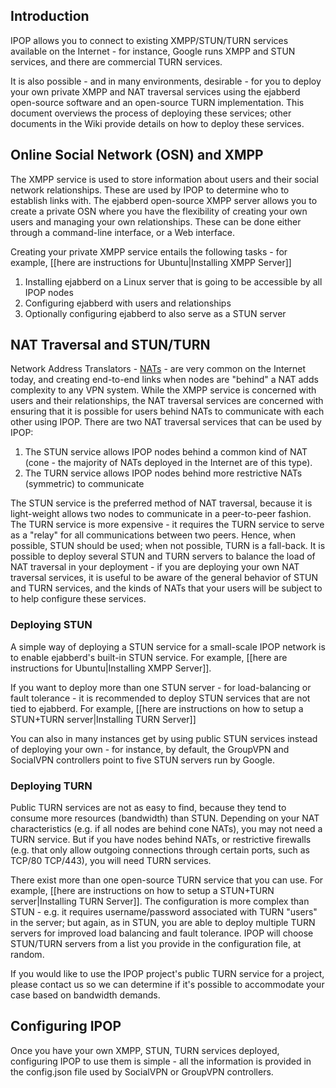 ## Introduction

IPOP allows you to connect to existing XMPP/STUN/TURN services available on the Internet - for instance, Google runs XMPP and STUN services, and there are commercial TURN services. 

It is also possible - and in many environments, desirable - for you to deploy your own private XMPP and NAT traversal services using the ejabberd open-source software and an open-source TURN implementation. This document overviews the process of deploying these services; other documents in the Wiki provide details on how to deploy these services.

## Online Social Network (OSN) and XMPP

The XMPP service is used to store information about users and their social network relationships. These are used by IPOP to determine who to establish links with. The ejabberd open-source XMPP server allows you to create a private OSN where you have the flexibility of creating your own users and managing your own relationships. These can be done either through a command-line interface, or a Web interface.

Creating your private XMPP service entails the following tasks - for example, [[here are instructions for Ubuntu|Installing XMPP Server]]

1. Installing ejabberd on a Linux server that is going to be accessible by all IPOP nodes
2. Configuring ejabberd with users and relationships
3. Optionally configuring ejabberd to also serve as a STUN server

## NAT Traversal and STUN/TURN

Network Address Translators - [NATs](http://en.wikipedia.org/wiki/Network_address_translation) - are very common on the Internet today, and creating end-to-end links when nodes are "behind" a NAT adds complexity to any VPN system. While the XMPP service is concerned with users and their relationships, the NAT traversal services are concerned with ensuring that it is possible for users behind NATs to communicate with each other using IPOP. There are two NAT traversal services that can be used by IPOP:

1. The STUN service allows IPOP nodes behind a common kind of NAT (cone - the majority of NATs deployed in the Internet are of this type). 
2. The TURN service allows IPOP nodes behind more restrictive NATs (symmetric) to communicate

The STUN service is the preferred method of NAT traversal, because it is light-weight allows two nodes to communicate in a peer-to-peer fashion. The TURN service is more expensive - it requires the TURN service to serve as a "relay" for all communications between two peers. Hence, when possible, STUN should be used; when not possible, TURN is a fall-back. It is possible to deploy several STUN and TURN servers to balance the load of NAT traversal in your deployment - if you are deploying your own NAT traversal services, it is useful to be aware of the general behavior of STUN and TURN services, and the kinds of NATs that your users will be subject to to help configure these services.

### Deploying STUN

A simple way of deploying a STUN service for a small-scale IPOP network is to enable ejabberd's built-in STUN service. For example, [[here are instructions for Ubuntu|Installing XMPP Server]].

If you want to deploy more than one STUN server - for load-balancing or fault tolerance - it is recommended to deploy STUN services that are not tied to ejabberd. For example, [[here are instructions on how to setup a STUN+TURN server|Installing TURN Server]]

You can also in many instances get by using public STUN services instead of deploying your own - for instance, by default, the GroupVPN and SocialVPN controllers point to five STUN servers run by Google.

### Deploying TURN

Public TURN services are not as easy to find, because they tend to consume more resources (bandwidth) than STUN. Depending on your NAT characteristics (e.g. if all nodes are behind cone NATs), you may not need a TURN service. But if you have nodes behind NATs, or restrictive firewalls (e.g. that only allow outgoing connections through certain ports, such as TCP/80 TCP/443), you will need TURN services.

There exist more than one open-source TURN service that you can use. For example, [[here are instructions on how to setup a STUN+TURN server|Installing TURN Server]]. The configuration is more complex than STUN - e.g. it requires username/password associated with TURN "users" in the server; but again, as in STUN, you are able to deploy multiple TURN servers for improved load balancing and fault tolerance. IPOP will choose STUN/TURN servers from a list you provide in the configuration file, at random.

If you would like to use the IPOP project's public TURN service for a project, please contact us so we can determine if it's possible to accommodate your case based on bandwidth demands.

## Configuring IPOP 

Once you have your own XMPP, STUN, TURN services deployed, configuring IPOP to use them is simple - all the information is provided in the config.json file used by SocialVPN or GroupVPN controllers.